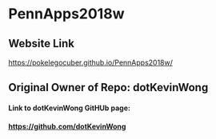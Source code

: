 # PennApps2018w
## Website Link
https://pokelegocuber.github.io/PennApps2018w/

## Original Owner of Repo: dotKevinWong
#### Link to dotKevinWong GitHUb page: 
#### https://github.com/dotKevinWong
